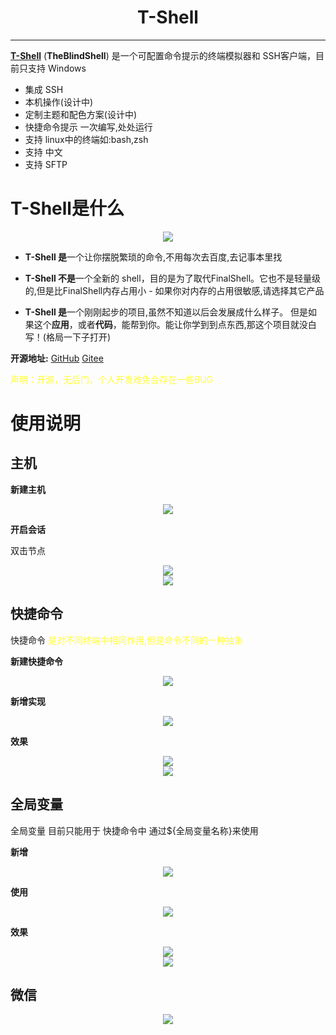 <div align="center">
	<h1>T-Shell</h1>
</div>

----

[**T-Shell**](https://github.com/TheBlindM/T-Shell) (**TheBlindShell**) 是一个可配置命令提示的终端模拟器和 SSH客户端，目前只支持 Windows

* 集成 SSH
* 本机操作(设计中)
* 定制主题和配色方案(设计中)
* 快捷命令提示 一次编写,处处运行
* 支持 linux中的终端如:bash,zsh
* 支持 中文
* 支持 SFTP

# T-Shell是什么

<div align="center">
	<img src="doc/img/homePage.png">
</div>

* **T-Shell 是**一个让你摆脱繁琐的命令,不用每次去百度,去记事本里找

* **T-Shell 不是**一个全新的 shell，目的是为了取代FinalShell。它也不是轻量级的,但是比FinalShell内存占用小 - 如果你对内存的占用很敏感,请选择其它产品

* **T-Shell 是**一个刚刚起步的项目,虽然不知道以后会发展成什么样子。 但是如果这个**应用**，或者**代码**，能帮到你。能让你学到到点东西,那这个项目就没白写！(格局一下子打开)


**开源地址:** [GitHub](https://github.com/TheBlindM/T-Shell) [Gitee](https://gitee.com/The-Blind/t-shell)

<span style="color:#FFFF33">声明：开源，无后门，个人开发难免会存在一些BUG</span>
# 使用说明
## 主机
**新建主机**
<div align="center">
	<img src="doc/img/addHost.png">
</div>

**开启会话**

双击节点
<div align="center">
	<img src="doc/img/openSession.png">
</div>

<div align="center">
	<img src="doc/img/session.png">
</div>

## 快捷命令
快捷命令 <span style="color:#FFFF33">是对不同终端中相同作用,但是命令不同的一种抽象</span>

**新建快捷命令**
<div align="center">
	<img src="doc/img/quickCmd.png">
</div>

**新增实现**
<div align="center">
	<img src="doc/img/quickCmdImpl.png">
</div>

**效果**
<div align="center">
	<img src="doc/img/showTips.png">
</div>
<div align="center">
	<img src="doc/img/selectTips.png">
</div>


## 全局变量
全局变量 目前只能用于 快捷命令中 通过${全局变量名称}来使用

**新增**
<div align="center">
	<img src="doc/img/addVar.png">
</div>

**使用**
<div align="center">
	<img src="doc/img/useVar.png">
</div>

**效果**
<div align="center">
	<img src="doc/img/showVar.png">
</div>
<div align="center">
	<img src="doc/img/varEffect.png">
</div>

 
## 微信

<div align="center">
	<img src="doc/img/wx.jpg">
</div>
